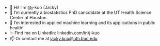 - 👋 Hi! I’m @j-kuo (Jacky)
- 🌱 I’m currently a biostatistics PhD cancdidate at the UT Health Science Center at Houston.
- 👀 I’m interested in applied machine learning and its applications in public health!
- ✨ Find me on LinkedIn: linkedin.com/in/j-kuo
- 📫 Or contact me at jacky.kuo@uth.tmc.edu

<!---
j-kuo/j-kuo is a ✨ special ✨ repository because its `README.md` (this file) appears on your GitHub profile.
You can click the Preview link to take a look at your changes.
--->
